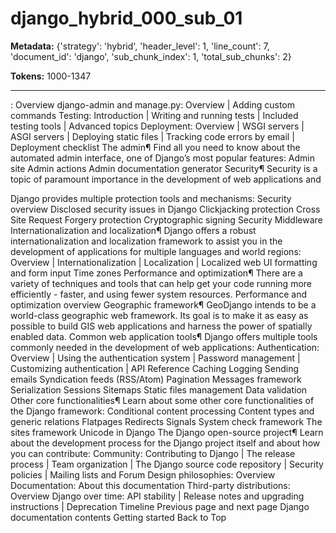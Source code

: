 # django_hybrid_000_sub_01

**Metadata:** {'strategy': 'hybrid', 'header_level': 1, 'line_count': 7, 'document_id': 'django', 'sub_chunk_index': 1, 'total_sub_chunks': 2}

**Tokens:** 1000-1347

---

: Overview django-admin and manage.py: Overview | Adding custom commands Testing: Introduction | Writing and running tests | Included testing tools | Advanced topics Deployment: Overview | WSGI servers | ASGI servers | Deploying static files | Tracking code errors by email | Deployment checklist The admin¶ Find all you need to know about the automated admin interface, one of Django’s most popular features: Admin site Admin actions Admin documentation generator Security¶ Security is a topic of paramount importance in the development of web applications and

 Django provides multiple protection tools and mechanisms: Security overview Disclosed security issues in Django Clickjacking protection Cross Site Request Forgery protection Cryptographic signing Security Middleware Internationalization and localization¶ Django offers a robust internationalization and localization framework to assist you in the development of applications for multiple languages and world regions: Overview | Internationalization | Localization | Localized web UI formatting and form input Time zones Performance and optimization¶ There are a variety of techniques and tools that can help get your code running more efficiently - faster, and using fewer system resources. Performance and optimization overview Geographic framework¶ GeoDjango intends to be a world-class geographic web framework. Its goal is to make it as easy as possible to build GIS web applications and harness the power of spatially enabled data. Common web application tools¶ Django offers multiple tools commonly needed in the development of web applications: Authentication: Overview | Using the authentication system | Password management | Customizing authentication | API Reference Caching Logging Sending emails Syndication feeds (RSS/Atom) Pagination Messages framework Serialization Sessions Sitemaps Static files management Data validation Other core functionalities¶ Learn about some other core functionalities of the Django framework: Conditional content processing Content types and generic relations Flatpages Redirects Signals System check framework The sites framework Unicode in Django The Django open-source project¶ Learn about the development process for the Django project itself and about how you can contribute: Community: Contributing to Django | The release process | Team organization | The Django source code repository | Security policies | Mailing lists and Forum Design philosophies: Overview Documentation: About this documentation Third-party distributions: Overview Django over time: API stability | Release notes and upgrading instructions | Deprecation Timeline Previous page and next page Django documentation contents Getting started Back to Top